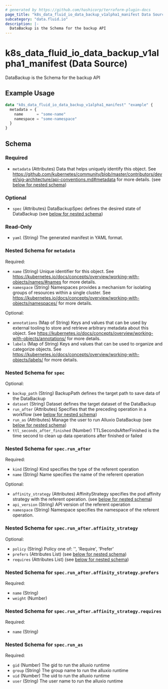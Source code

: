 ```yaml
---
# generated by https://github.com/hashicorp/terraform-plugin-docs
page_title: "k8s_data_fluid_io_data_backup_v1alpha1_manifest Data Source - terraform-provider-k8s"
subcategory: "data.fluid.io"
description: |-
  DataBackup is the Schema for the backup API
---
```


# k8s_data_fluid_io_data_backup_v1alpha1_manifest (Data Source)

DataBackup is the Schema for the backup API

## Example Usage

```terraform
data "k8s_data_fluid_io_data_backup_v1alpha1_manifest" "example" {
  metadata = {
    name      = "some-name"
    namespace = "some-namespace"
  }
}
```

<!-- schema generated by tfplugindocs -->
## Schema

### Required

- `metadata` (Attributes) Data that helps uniquely identify this object. See https://github.com/kubernetes/community/blob/master/contributors/devel/sig-architecture/api-conventions.md#metadata for more details. (see [below for nested schema](#nestedatt--metadata))

### Optional

- `spec` (Attributes) DataBackupSpec defines the desired state of DataBackup (see [below for nested schema](#nestedatt--spec))

### Read-Only

- `yaml` (String) The generated manifest in YAML format.

<a id="nestedatt--metadata"></a>
### Nested Schema for `metadata`

Required:

- `name` (String) Unique identifier for this object. See https://kubernetes.io/docs/concepts/overview/working-with-objects/names/#names for more details.
- `namespace` (String) Namespaces provides a mechanism for isolating groups of resources within a single cluster. See https://kubernetes.io/docs/concepts/overview/working-with-objects/namespaces/ for more details.

Optional:

- `annotations` (Map of String) Keys and values that can be used by external tooling to store and retrieve arbitrary metadata about this object. See https://kubernetes.io/docs/concepts/overview/working-with-objects/annotations/ for more details.
- `labels` (Map of String) Keys and values that can be used to organize and categorize objects. See https://kubernetes.io/docs/concepts/overview/working-with-objects/labels/ for more details.


<a id="nestedatt--spec"></a>
### Nested Schema for `spec`

Optional:

- `backup_path` (String) BackupPath defines the target path to save data of the DataBackup
- `dataset` (String) Dataset defines the target dataset of the DataBackup
- `run_after` (Attributes) Specifies that the preceding operation in a workflow (see [below for nested schema](#nestedatt--spec--run_after))
- `run_as` (Attributes) Manage the user to run Alluxio DataBackup (see [below for nested schema](#nestedatt--spec--run_as))
- `ttl_seconds_after_finished` (Number) TTLSecondsAfterFinished is the time second to clean up data operations after finished or failed

<a id="nestedatt--spec--run_after"></a>
### Nested Schema for `spec.run_after`

Required:

- `kind` (String) Kind specifies the type of the referent operation
- `name` (String) Name specifies the name of the referent operation

Optional:

- `affinity_strategy` (Attributes) AffinityStrategy specifies the pod affinity strategy with the referent operation. (see [below for nested schema](#nestedatt--spec--run_after--affinity_strategy))
- `api_version` (String) API version of the referent operation
- `namespace` (String) Namespace specifies the namespace of the referent operation.

<a id="nestedatt--spec--run_after--affinity_strategy"></a>
### Nested Schema for `spec.run_after.affinity_strategy`

Optional:

- `policy` (String) Policy one of: '', 'Require', 'Prefer'
- `prefers` (Attributes List) (see [below for nested schema](#nestedatt--spec--run_after--affinity_strategy--prefers))
- `requires` (Attributes List) (see [below for nested schema](#nestedatt--spec--run_after--affinity_strategy--requires))

<a id="nestedatt--spec--run_after--affinity_strategy--prefers"></a>
### Nested Schema for `spec.run_after.affinity_strategy.prefers`

Required:

- `name` (String)
- `weight` (Number)


<a id="nestedatt--spec--run_after--affinity_strategy--requires"></a>
### Nested Schema for `spec.run_after.affinity_strategy.requires`

Required:

- `name` (String)




<a id="nestedatt--spec--run_as"></a>
### Nested Schema for `spec.run_as`

Required:

- `gid` (Number) The gid to run the alluxio runtime
- `group` (String) The group name to run the alluxio runtime
- `uid` (Number) The uid to run the alluxio runtime
- `user` (String) The user name to run the alluxio runtime
